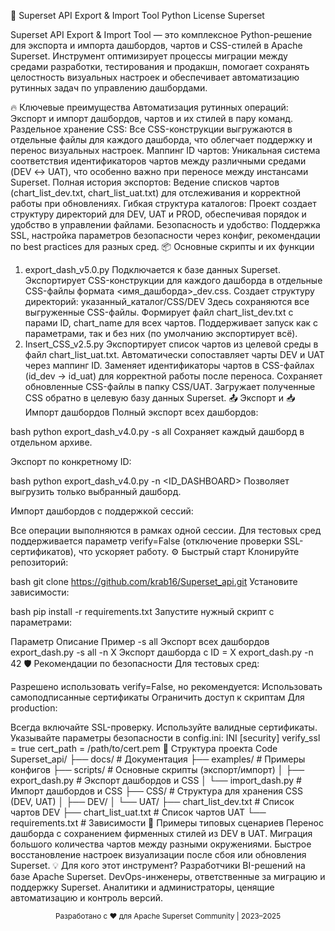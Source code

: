 🚀 Superset API Export & Import Tool
Python License Superset

Superset API Export & Import Tool — это комплексное Python-решение для экспорта и импорта дашбордов, чартов и CSS-стилей в Apache Superset. Инструмент оптимизирует процессы миграции между средами разработки, тестирования и продакшн, помогает сохранять целостность визуальных настроек и обеспечивает автоматизацию рутинных задач по управлению дашбордами.

🔥 Ключевые преимущества
Автоматизация рутинных операций: Экспорт и импорт дашбордов, чартов и их стилей в пару команд.
Раздельное хранение CSS: Все CSS-конструкции выгружаются в отдельные файлы для каждого дашборда, что облегчает поддержку и перенос визуальных настроек.
Маппинг ID чартов: Уникальная система соответствия идентификаторов чартов между различными средами (DEV ↔ UAT), что особенно важно при переносе между инстансами Superset.
Полная история экспортов: Ведение списков чартов (chart_list_dev.txt, chart_list_uat.txt) для отслеживания и корректной работы при обновлениях.
Гибкая структура каталогов: Проект создает структуру директорий для DEV, UAT и PROD, обеспечивая порядок и удобство в управлении файлами.
Безопасность и удобство: Поддержка SSL, настройка параметров безопасности через конфиг, рекомендации по best practices для разных сред.
📦 Основные скрипты и их функции
1. export_dash_v5.0.py
Подключается к базе данных Superset.
Экспортирует CSS-конструкции для каждого дашборда в отдельные CSS-файлы формата <имя_дашборда>_dev.css.
Создает структуру директорий:
указанный_каталог/CSS/DEV
Здесь сохраняются все выгруженные CSS-файлы.
Формирует файл chart_list_dev.txt с парами ID, chart_name для всех чартов.
Поддерживает запуск как с параметрами, так и без них (по умолчанию экспортирует всё).
2. Insert_CSS_v2.5.py
Экспортирует список чартов из целевой среды в файл chart_list_uat.txt.
Автоматически сопоставляет чарты DEV и UAT через маппинг ID.
Заменяет идентификаторы чартов в CSS-файлах (id_dev → id_uat) для корректной работы после переноса.
Сохраняет обновленные CSS-файлы в папку CSS/UAT.
Загружает полученные CSS обратно в целевую базу данных Superset.
📤 Экспорт и 📥 Импорт дашбордов
Полный экспорт всех дашбордов:

bash
python export_dash_v4.0.py -s all
Сохраняет каждый дашборд в отдельном архиве.

Экспорт по конкретному ID:

bash
python export_dash_v4.0.py -n <ID_DASHBOARD>
Позволяет выгрузить только выбранный дашборд.

Импорт дашбордов с поддержкой сессий:

Все операции выполняются в рамках одной сессии.
Для тестовых сред поддерживается параметр verify=False (отключение проверки SSL-сертификатов), что ускоряет работу.
⚙️ Быстрый старт
Клонируйте репозиторий:

bash
git clone https://github.com/krab16/Superset_api.git
Установите зависимости:

bash
pip install -r requirements.txt
Запустите нужный скрипт с параметрами:

Параметр	Описание	Пример
-s all	Экспорт всех дашбордов	export_dash.py -s all
-n X	Экспорт дашборда с ID = X	export_dash.py -n 42
🛡️ Рекомендации по безопасности
Для тестовых сред:

Разрешено использовать verify=False, но рекомендуется:
Использовать самоподписанные сертификаты
Ограничить доступ к скриптам
Для production:

Всегда включайте SSL-проверку.
Используйте валидные сертификаты.
Указывайте параметры безопасности в config.ini:
INI
[security]
verify_ssl = true
cert_path = /path/to/cert.pem
📂 Структура проекта
Code
Superset_api/
├── docs/                 # Документация
├── examples/             # Примеры конфигов
├── scripts/              # Основные скрипты (экспорт/импорт)
│   ├── export_dash.py    # Экспорт дашбордов и CSS
│   └── import_dash.py    # Импорт дашбордов и CSS
├── CSS/                  # Структура для хранения CSS (DEV, UAT)
│   ├── DEV/
│   └── UAT/
├── chart_list_dev.txt    # Список чартов DEV
├── chart_list_uat.txt    # Список чартов UAT
└── requirements.txt      # Зависимости
📝 Примеры типовых сценариев
Перенос дашборда с сохранением фирменных стилей из DEV в UAT.
Миграция большого количества чартов между разными окружениями.
Быстрое восстановление настроек визуализации после сбоя или обновления Superset.
💡 Для кого этот инструмент?
Разработчики BI-решений на базе Apache Superset.
DevOps-инженеры, ответственные за миграцию и поддержку Superset.
Аналитики и администраторы, ценящие автоматизацию и контроль версий.
<div align="center"> <sub>Разработано с ❤️ для Apache Superset Community | 2023–2025</sub> </div>
